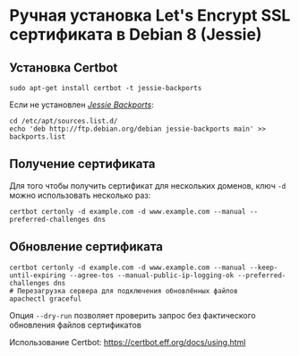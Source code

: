 
# Ручная установка Let's Encrypt SSL сертификата в Debian 8 (Jessie)

## Установка Certbot
```shell
sudo apt-get install certbot -t jessie-backports
```

Если не установлен [*Jessie Backports*](https://backports.debian.org/Instructions/):

```shell
cd /etc/apt/sources.list.d/
echo 'deb http://ftp.debian.org/debian jessie-backports main' >> backports.list
```

## Получение сертификата

Для того чтобы получить сертификат для нескольких доменов, ключ `-d` можно использовать несколько раз:

```shell
certbot certonly -d example.com -d www.example.com --manual --preferred-challenges dns
```

## Обновление сертификата

```shell
certbot certonly -d example.com -d www.example.com --manual --keep-until-expiring --agree-tos --manual-public-ip-logging-ok --preferred-challenges dns
# Перезагрузка сервера для подключения обновлённых файлов
apachectl graceful
```
Опция `--dry-run` позволяет проверить запрос без фактического обновления файлов сертификатов

Использование Certbot:
<https://certbot.eff.org/docs/using.html>

